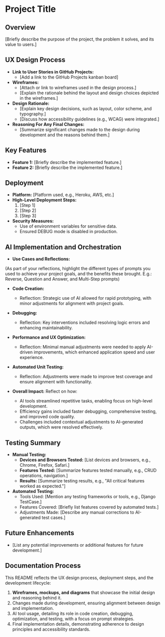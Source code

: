# Project Title

## Overview
[Briefly describe the purpose of the project, the problem it solves, and its value to users.]

## UX Design Process
- **Link to User Stories in GitHub Projects:**
  - [Add a link to the GitHub Projects kanban board]
- **Wireframes:**
  - [Attach or link to wireframes used in the design process.]
  - [Explain the rationale behind the layout and design choices depicted in the wireframes.]
- **Design Rationale:**
  - [Explain key design decisions, such as layout, color scheme, and typography.]
  - [Discuss how accessibility guidelines (e.g., WCAG) were integrated.]
- **Reasoning For Any Final Changes:**
  - [Summarize significant changes made to the design during development and the reasons behind them.]

## Key Features
- **Feature 1:** [Briefly describe the implemented feature.]
- **Feature 2:** [Briefly describe the implemented feature.]

## Deployment
- **Platform:** [Platform used, e.g., Heroku, AWS, etc.]
- **High-Level Deployment Steps:** 
  1. [Step 1]
  2. [Step 2]
  3. [Step 3]
- **Security Measures:**
  - Use of environment variables for sensitive data.
  - Ensured DEBUG mode is disabled in production.

## AI Implementation and Orchestration

- **Use Cases and Reflections:**

(As part of your reflections, highlight the different types of prompts you used to achieve your project goals, and the benefits these brought. E.g.: Reverse, Question and Answer, and Multi-Step prompts)

  - **Code Creation:** 
    - Reflection: Strategic use of AI allowed for rapid prototyping, with minor adjustments for alignment with project goals.
  - **Debugging:** 
    - Reflection: Key interventions included resolving logic errors and enhancing maintainability.
  - **Performance and UX Optimization:** 
    - Reflection: Minimal manual adjustments were needed to apply AI-driven improvements, which enhanced application speed and user experience.
  - **Automated Unit Testing:**
    - Reflection: Adjustments were made to improve test coverage and ensure alignment with functionality.
    
- **Overall Impact:**
  Reflect on how:
  - AI tools streamlined repetitive tasks, enabling focus on high-level development.
  - Efficiency gains included faster debugging, comprehensive testing, and improved code quality.
  - Challenges included contextual adjustments to AI-generated outputs, which were resolved effectively.

## Testing Summary
- **Manual Testing:**
  - **Devices and Browsers Tested:** [List devices and browsers, e.g., Chrome, Firefox, Safari.]
  - **Features Tested:** [Summarize features tested manually, e.g., CRUD operations, navigation.]
  - **Results:** [Summarize testing results, e.g., "All critical features worked as expected."]
- **Automated Testing:**
  - Tools Used: [Mention any testing frameworks or tools, e.g., Django TestCase.]
  - Features Covered: [Briefly list features covered by automated tests.]
  - Adjustments Made: [Describe any manual corrections to AI-generated test cases.]

## Future Enhancements
- [List any potential improvements or additional features for future development.]

## Documentation Process
This README reflects the UX design process, deployment steps, and the development lifecycle:
1. **Wireframes, mockups, and diagrams** that showcase the initial design and reasoning behind it.
2. Changes made during development, ensuring alignment between design and implementation.
3. AI tool usage, detailing its role in code creation, debugging, optimization, and testing, with a focus on prompt strategies.
4. Final implementation details, demonstrating adherence to design principles and accessibility standards.
